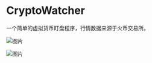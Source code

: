 # CryptoWatcher

一个简单的虚拟货币盯盘程序，行情数据来源于火币交易所。

![图片](https://user-images.githubusercontent.com/8212964/130342761-a75edb40-ba86-42c5-8b29-d2363b3c45cc.png)


![图片](https://user-images.githubusercontent.com/8212964/130342785-e5e47043-d2c9-4875-a495-bf48be40f36e.png)
